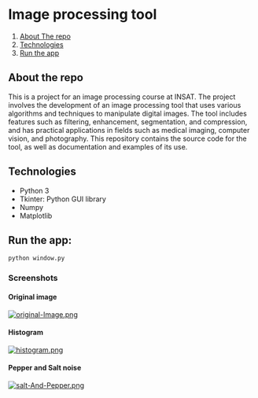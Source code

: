 # Image processing tool
 <ol>
    <li>
      <a href="#about-the-repo">About The repo</a>
    </li>
      <li>
      <a href="#technologies">Technologies</a>
    </li>
      <li>
      <a href="#run-the-app">Run the app</a>
    </li>
  </ol>

  ## About the repo
This is a project for an image processing course at INSAT. The project involves the development of an image processing tool that uses various algorithms and techniques to manipulate digital images. The tool includes features such as filtering, enhancement, segmentation, and compression, and has practical applications in fields such as medical imaging, computer vision, and photography. This repository contains the source code for the tool, as well as documentation and examples of its use.

  ## Technologies
  * Python 3
  * Tkinter: Python GUI library
  * Numpy
  * Matplotlib

 ## Run the app:
```
python window.py
```
 ### Screenshots

#### Original image
[![original-Image.png](https://i.postimg.cc/hvmRDX48/original-Image.png)](https://postimg.cc/GTb5zhy9)
#### Histogram
[![histogram.png](https://i.postimg.cc/9FPsL5Df/histogram.png)](https://postimg.cc/F7RPK6gt)
#### Pepper and Salt noise
[![salt-And-Pepper.png](https://i.postimg.cc/nhRRWHpn/salt-And-Pepper.png)](https://postimg.cc/jDf4wYD1)
